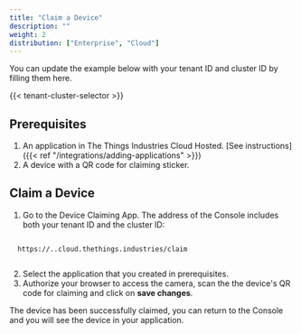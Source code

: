 ```yaml
---
title: "Claim a Device"
description: ""
weight: 2
distribution: ["Enterprise", "Cloud"]
--- 
```


You can update the example below with your tenant ID and cluster ID by filling them here.

{{< tenant-cluster-selector >}}

## Prerequisites

1. An application in The Things Industries Cloud Hosted. [See instructions]({{< ref "/integrations/adding-applications" >}})
2. A device with a QR code for claiming sticker.

## Claim a Device

1. Go to the Device Claiming App.
  The address of the Console includes both your tenant ID and the cluster ID:

  <p>
  <code data-content="cluster-address">
  https://<span data-content="tenant-id"></span>.<span data-content="cluster-id"></span>.cloud.thethings.industries/claim
  </code>
  </p>

2. Select the application that you created in prerequisites.
3. Authorize your browser to access the camera, scan the the device's QR code for claiming and click on **save changes**.

The device has been successfully claimed, you can return to the Console and you will see the device in your application.
